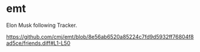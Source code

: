 # emt
Elon Musk following Tracker.

https://github.com/cmj/emt/blob/8e56ab6520a85224c7fd9d5932ff76804f8ad5ce/friends.diff#L1-L50
